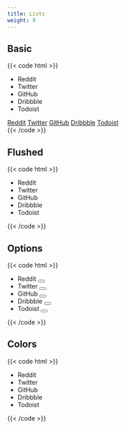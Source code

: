 ```yaml
---
title: Lists
weight: 9
---
```


## Basic

{{< code html >}}

<div class="grid grid-cols-1 md:grid-cols-3 gap-3">
  <ul class="list">
    <li class="list-item">Reddit</li>
    <li class="list-item">Twitter</li>
    <li class="list-item">GitHub</li>
    <li class="list-item">Dribbble</li>
    <li class="list-item">Todoist</li>
  </ul>
  <div class="list">
    <a href="#" class="list-item list-active">Reddit</a>
    <a href="#" class="list-item">Twitter</a>
    <a href="#" class="list-item">GitHub</a>
    <a href="#" class="list-item">Dribbble</a>
    <a href="#" class="list-item list-disabled" tabindex="-1" aria-disabled="true">Todoist</a>
  </div>
</div>
{{< /code >}}

## Flushed

{{< code html >}}

<div class="grid grid-cols-1 md:grid-cols-3 gap-3">
  <ul class="list list-flush">
    <li class="list-item">Reddit</li>
    <li class="list-item">Twitter</li>
    <li class="list-item">GitHub</li>
    <li class="list-item">Dribbble</li>
    <li class="list-item">Todoist</li>
  </ul>
</div>
{{< /code >}}

## Options

{{< code html >}}

<div class="grid grid-cols-1 md:grid-cols-3 gap-3">
  <ul class="list list-options">
    <li class="list-item">Reddit
      <button class="btn btn-icon btn-sm btn-light"><i data-feather="more-horizontal"></i></button>
    </li>
    <li class="list-item">Twitter
      <button class="btn btn-icon btn-sm btn-light"><i data-feather="more-horizontal"></i></button>
    </li>
    <li class="list-item">GitHub
      <button class="btn btn-icon btn-sm btn-light"><i data-feather="more-horizontal"></i></button>
    </li>
    <li class="list-item">Dribbble
      <button class="btn btn-icon btn-sm btn-light"><i data-feather="more-horizontal"></i></button>
    </li>
    <li class="list-item">Todoist
      <button class="btn btn-icon btn-sm btn-light"><i data-feather="more-horizontal"></i></button>
    </li>
  </ul>
</div>
{{< /code >}}

## Colors

{{< code html >}}

<div class="grid grid-cols-1 md:grid-cols-3 gap-3">
  <ul class="list">
    <li class="list-item list-primary">Reddit</li>
    <li class="list-item list-success">Twitter</li>
    <li class="list-item list-danger">GitHub</li>
    <li class="list-item list-warning">Dribbble</li>
    <li class="list-item list-dark">Todoist</li>
  </ul>
</div>
{{< /code >}}
